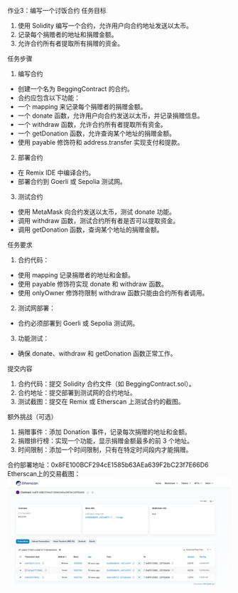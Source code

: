 作业3：编写一个讨饭合约
任务目标
1. 使用 Solidity 编写一个合约，允许用户向合约地址发送以太币。
2. 记录每个捐赠者的地址和捐赠金额。
3. 允许合约所有者提取所有捐赠的资金。

任务步骤
1. 编写合约
  - 创建一个名为 BeggingContract 的合约。
  - 合约应包含以下功能：
  - 一个 mapping 来记录每个捐赠者的捐赠金额。
  - 一个 donate 函数，允许用户向合约发送以太币，并记录捐赠信息。
  - 一个 withdraw 函数，允许合约所有者提取所有资金。
  - 一个 getDonation 函数，允许查询某个地址的捐赠金额。
  - 使用 payable 修饰符和 address.transfer 实现支付和提款。
2. 部署合约
  - 在 Remix IDE 中编译合约。
  - 部署合约到 Goerli 或 Sepolia 测试网。
3. 测试合约
  - 使用 MetaMask 向合约发送以太币，测试 donate 功能。
  - 调用 withdraw 函数，测试合约所有者是否可以提取资金。
  - 调用 getDonation 函数，查询某个地址的捐赠金额。

任务要求
1. 合约代码：
  - 使用 mapping 记录捐赠者的地址和金额。
  - 使用 payable 修饰符实现 donate 和 withdraw 函数。
  - 使用 onlyOwner 修饰符限制 withdraw 函数只能由合约所有者调用。
2. 测试网部署：
  - 合约必须部署到 Goerli 或 Sepolia 测试网。
3. 功能测试：
  - 确保 donate、withdraw 和 getDonation 函数正常工作。

提交内容
1. 合约代码：提交 Solidity 合约文件（如 BeggingContract.sol）。
2. 合约地址：提交部署到测试网的合约地址。
3. 测试截图：提交在 Remix 或 Etherscan 上测试合约的截图。

额外挑战（可选）
1. 捐赠事件：添加 Donation 事件，记录每次捐赠的地址和金额。
2. 捐赠排行榜：实现一个功能，显示捐赠金额最多的前 3 个地址。
3. 时间限制：添加一个时间限制，只有在特定时间段内才能捐赠。

合约部署地址：0x8FE100BCF294cE1585b63AEa639F2bC23f7E66D6
Etherscan上的交易截图：
![alt text](image.png)